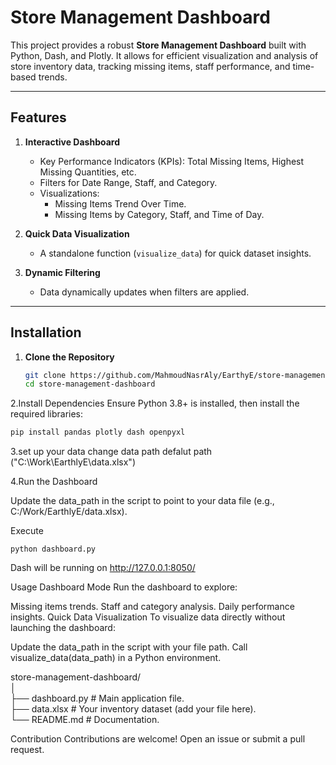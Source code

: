 # Store Management Dashboard  

This project provides a robust **Store Management Dashboard** built with Python, Dash, and Plotly. It allows for efficient visualization and analysis of store inventory data, tracking missing items, staff performance, and time-based trends.  

---

## Features  

1. **Interactive Dashboard**  
   - Key Performance Indicators (KPIs): Total Missing Items, Highest Missing Quantities, etc.  
   - Filters for Date Range, Staff, and Category.  
   - Visualizations:  
     - Missing Items Trend Over Time.  
     - Missing Items by Category, Staff, and Time of Day.  

2. **Quick Data Visualization**  
   - A standalone function (`visualize_data`) for quick dataset insights.  

3. **Dynamic Filtering**  
   - Data dynamically updates when filters are applied.  

---

## Installation  

1. **Clone the Repository**  
   ```bash  
   git clone https://github.com/MahmoudNasrAly/EarthyE/store-management-dashboard.git  
   cd store-management-dashboard

2.Install Dependencies
Ensure Python 3.8+ is installed, then install the required libraries:
  ```bash 
pip install pandas plotly dash openpyxl
```
3.set up your data 
change data path 
defalut path ("C:\Work\EarthlyE\data.xlsx")

4.Run the Dashboard

Update the data_path in the script to point to your data file (e.g., C:/Work/EarthlyE/data.xlsx).

Execute
```
python dashboard.py
```
Dash will be running on http://127.0.0.1:8050/

Usage
Dashboard Mode
Run the dashboard to explore:

Missing items trends.
Staff and category analysis.
Daily performance insights.
Quick Data Visualization
To visualize data directly without launching the dashboard:

Update the data_path in the script with your file path.
Call visualize_data(data_path) in a Python environment.

store-management-dashboard/  
│  
├── dashboard.py               # Main application file.  
├── data.xlsx             # Your inventory dataset (add your file here).  
└── README.md             # Documentation.  

Contribution
Contributions are welcome! Open an issue or submit a pull request.

